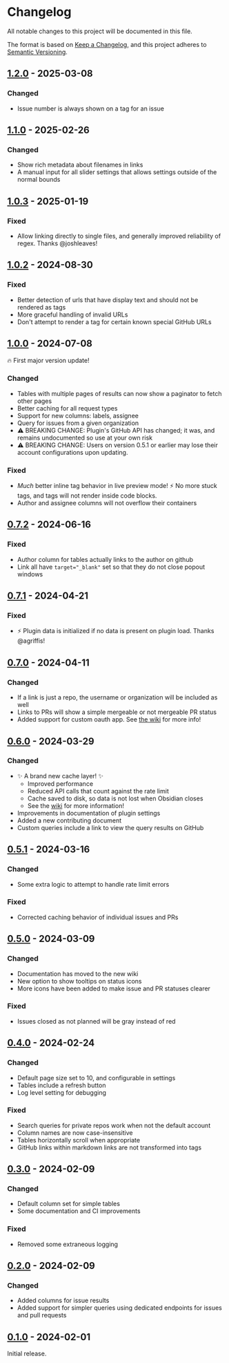 # Changelog

All notable changes to this project will be documented in this file.

The format is based on [Keep a Changelog](https://keepachangelog.com/en/1.0.0/),
and this project adheres to [Semantic Versioning](https://semver.org/spec/v2.0.0.html).

<!--
## [0.0.0] - YYYY-MM-DD

### Changed

### Fixed

-->

<!-- ## Unreleased -->

## [1.2.0] - 2025-03-08

### Changed

- Issue number is always shown on a tag for an issue

## [1.1.0] - 2025-02-26

### Changed

- Show rich metadata about filenames in links
- A manual input for all slider settings that allows settings outside of the normal bounds

## [1.0.3] - 2025-01-19

### Fixed

- Allow linking directly to single files, and generally improved reliability of regex. Thanks @joshleaves!

## [1.0.2] - 2024-08-30

### Fixed

- Better detection of urls that have display text and should not be rendered as tags
- More graceful handling of invalid URLs
- Don't attempt to render a tag for certain known special GitHub URLs

## [1.0.0] - 2024-07-08

🔥 First major version update!

### Changed

- Tables with multiple pages of results can now show a paginator to fetch other pages
- Better caching for all request types
- Support for new columns: labels, assignee
- Query for issues from a given organization
- ⚠️ BREAKING CHANGE: Plugin's GitHub API has changed; it was, and remains undocumented so use at your own risk
- ⚠️ BREAKING CHANGE: Users on version 0.5.1 or earlier may lose their account configurations upon updating.

### Fixed

- _Much_ better inline tag behavior in live preview mode! ⚡ No more stuck tags, and tags will not render inside code blocks.
- Author and assignee columns will not overflow their containers

## [0.7.2] - 2024-06-16

### Fixed

- Author column for tables actually links to the author on github
- Link all have `target="_blank"` set so that they do not close popout windows

## [0.7.1] - 2024-04-21

### Fixed

- ⚡ Plugin data is initialized if no data is present on plugin load. Thanks @agriffis!

## [0.7.0] - 2024-04-11

### Changed

- If a link is just a repo, the username or organization will be included as well
- Links to PRs will show a simple mergeable or not mergeable PR status
- Added support for custom oauth app. See [the wiki](https://github.com/nathonius/obsidian-github-link/wiki/Authentication#custom-oauth-app) for more info!

## [0.6.0] - 2024-03-29

### Changed

- ✨ A brand new cache layer! ✨
  - Improved performance
  - Reduced API calls that count against the rate limit
  - Cache saved to disk, so data is not lost when Obsidian closes
  - See the [wiki](https://github.com/nathonius/obsidian-github-link/wiki/Plugin-settings#cache-settings) for more information!
- Improvements in documentation of plugin settings
- Added a new contributing document
- Custom queries include a link to view the query results on GitHub

## [0.5.1] - 2024-03-16

### Changed

- Some extra logic to attempt to handle rate limit errors

### Fixed

- Corrected caching behavior of individual issues and PRs

## [0.5.0] - 2024-03-09

### Changed

- Documentation has moved to the new wiki
- New option to show tooltips on status icons
- More icons have been added to make issue and PR statuses clearer

### Fixed

- Issues closed as not planned will be gray instead of red

## [0.4.0] - 2024-02-24

### Changed

- Default page size set to 10, and configurable in settings
- Tables include a refresh button
- Log level setting for debugging

### Fixed

- Search queries for private repos work when not the default account
- Column names are now case-insensitive
- Tables horizontally scroll when appropriate
- GitHub links within markdown links are not transformed into tags

## [0.3.0] - 2024-02-09

### Changed

- Default column set for simple tables
- Some documentation and CI improvements

### Fixed

- Removed some extraneous logging

## [0.2.0] - 2024-02-09

### Changed

- Added columns for issue results
- Added support for simpler queries using dedicated endpoints for issues and pull requests

## [0.1.0] - 2024-02-01

Initial release.

[1.2.0]: https://github.com/nathonius/obsidian-github-link/compare/1.1.0...1.2.0
[1.1.0]: https://github.com/nathonius/obsidian-github-link/compare/1.0.3...1.1.0
[1.0.3]: https://github.com/nathonius/obsidian-github-link/compare/1.0.2...1.0.3
[1.0.2]: https://github.com/nathonius/obsidian-github-link/compare/1.0.0...1.0.2
[1.0.0]: https://github.com/nathonius/obsidian-github-link/compare/0.7.2...1.0.0
[0.7.2]: https://github.com/nathonius/obsidian-github-link/compare/0.7.1...0.7.2
[0.7.1]: https://github.com/nathonius/obsidian-github-link/compare/0.7.0...0.7.1
[0.7.0]: https://github.com/nathonius/obsidian-github-link/compare/0.6.0...0.7.0
[0.6.0]: https://github.com/nathonius/obsidian-github-link/compare/0.5.1...0.6.0
[0.5.1]: https://github.com/nathonius/obsidian-github-link/compare/0.5.0...0.5.1
[0.5.0]: https://github.com/nathonius/obsidian-github-link/compare/0.4.0...0.5.0
[0.4.0]: https://github.com/nathonius/obsidian-github-link/compare/0.3.0...0.4.0
[0.3.0]: https://github.com/nathonius/obsidian-github-link/compare/0.2.0...0.3.0
[0.2.0]: https://github.com/nathonius/obsidian-github-link/compare/0.1.0...0.2.0
[0.1.0]: https://github.com/nathonius/obsidian-github-link/releases/tag/0.1.0
